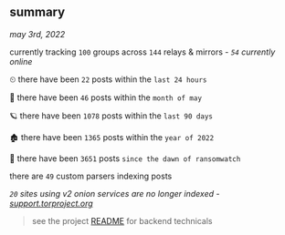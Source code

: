
## summary
_may 3rd, 2022_

currently tracking `100` groups across `144` relays & mirrors - _`54` currently online_

⏲ there have been `22` posts within the `last 24 hours`

🦈 there have been `46` posts within the `month of may`

🪐 there have been `1078` posts within the `last 90 days`

🏚 there have been `1365` posts within the `year of 2022`

🦕 there have been `3651` posts `since the dawn of ransomwatch`

there are `49` custom parsers indexing posts

_`20` sites using v2 onion services are no longer indexed - [support.torproject.org](https://support.torproject.org/onionservices/v2-deprecation/)_

> see the project [README](https://github.com/thetanz/ransomwatch#ransomwatch--) for backend technicals
